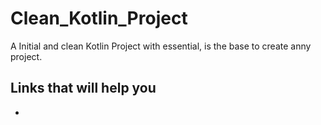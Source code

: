 # Clean_Kotlin_Project
A Initial and clean Kotlin Project with essential, is the base to create anny project.

## Links that will help you

 - 
